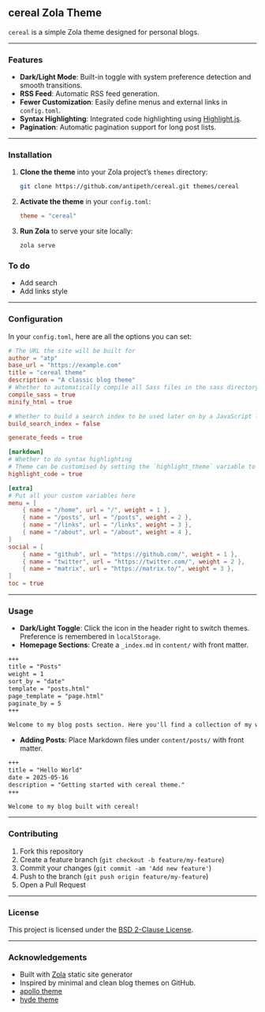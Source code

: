 ## cereal Zola Theme

`cereal` is a simple Zola theme designed for personal blogs.

---

### Features

* **Dark/Light Mode**: Built-in toggle with system preference detection and smooth transitions.
* **RSS Feed**: Automatic RSS feed generation.
* **Fewer Customization**: Easily define menus and external links in `config.toml`.
* **Syntax Highlighting**: Integrated code highlighting using [Highlight.js](https://highlightjs.org/).
* **Pagination**: Automatic pagination support for long post lists.
---

### Installation

1. **Clone the theme** into your Zola project’s `themes` directory:

   ```bash
   git clone https://github.com/antipeth/cereal.git themes/cereal
   ```
2. **Activate the theme** in your `config.toml`:

   ```toml
   theme = "cereal"
   ```
3. **Run Zola** to serve your site locally:

   ```bash
   zola serve
   ```
### To do

* Add search
* Add links style

---

### Configuration

In your `config.toml`, here are all the options you can set:

```toml
# The URL the site will be built for
author = "atp"
base_url = "https://example.com"
title = "cereal theme"
description = "A classic blog theme"
# Whether to automatically compile all Sass files in the sass directory
compile_sass = true
minify_html = true

# Whether to build a search index to be used later on by a JavaScript library
build_search_index = false

generate_feeds = true

[markdown]
# Whether to do syntax highlighting
# Theme can be customised by setting the `highlight_theme` variable to a theme supported by Zola
highlight_code = true

[extra]
# Put all your custom variables here
menu = [
    { name = "/home", url = "/", weight = 1 },
    { name = "/posts", url = "/posts", weight = 2 },
    { name = "/links", url = "/links", weight = 3 },
    { name = "/about", url = "/about", weight = 4 },
]
social = [
    { name = "github", url = "https://github.com/", weight = 1 },
    { name = "twitter", url = "https://twitter.com/", weight = 2 },
    { name = "matrix", url = "https://matrix.to/", weight = 3 },
]
toc = true
```

---

### Usage

* **Dark/Light Toggle**: Click the icon in the header right to switch themes. Preference is remembered in `localStorage`.
* **Homepage Sections**: Create a `_index.md` in `content/` with front matter.

```markdown
+++
title = "Posts"
weight = 1
sort_by = "date"
template = "posts.html"
page_template = "page.html"
paginate_by = 5
+++

Welcome to my blog posts section. Here you'll find a collection of my writings.
```
* **Adding Posts**: Place Markdown files under `content/posts/` with front matter.

```markdown
+++
title = "Hello World"
date = 2025-05-16
description = "Getting started with cereal theme."
+++

Welcome to my blog built with cereal!
```
---

### Contributing

1. Fork this repository
2. Create a feature branch (`git checkout -b feature/my-feature`)
3. Commit your changes (`git commit -am 'Add new feature'`)
4. Push to the branch (`git push origin feature/my-feature`)
5. Open a Pull Request

---

### License

This project is licensed under the [BSD 2-Clause License](LICENSE).

---

### Acknowledgements

* Built with [Zola](https://www.getzola.org/) static site generator
* Inspired by minimal and clean blog themes on GitHub.
* [apollo theme](https://github.com/not-matthias/apollo)
* [hyde theme](https://github.com/getzola/hyde)
